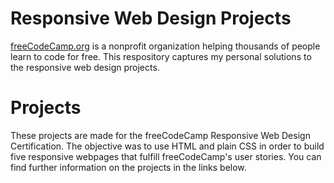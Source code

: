 # Responsive Web Design Projects

[freeCodeCamp.org](https://www.freecodecamp.org) is a nonprofit organization helping thousands of people learn to code for free. This respository captures my personal solutions to the responsive web design projects.

# Projects

These projects are made for the freeCodeCamp Responsive Web Design Certification. The objective was to use HTML and plain CSS in order to build five responsive webpages that fulfill freeCodeCamp's user stories. You can find further information on the projects in the links below.
